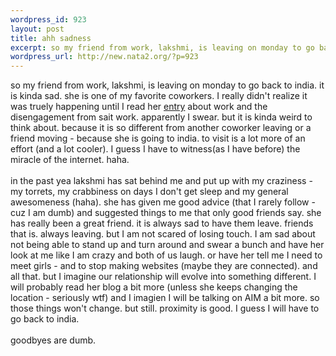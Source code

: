 ```yaml
--- 
wordpress_id: 923
layout: post
title: ahh sadness
excerpt: so my friend from work, lakshmi, is leaving on monday to go back to india. it is kinda sad. she is one of my favorite coworkers. I really didn't realize it was truely happening until I read her entry about work and the disengagement from sait work. apparently I swear. but it is kinda weird to think about. becau...
wordpress_url: http://new.nata2.org/?p=923
---
```

so my friend from work, lakshmi, is leaving on monday to go back to india. it is kinda sad. she is one of my favorite coworkers. I really didn't realize it was truely happening until I read her <a href="http://lakshvivek.blogspot.com/2004/08/wonderful-journey-continues.html">entry</a> about work and the disengagement from sait work. apparently I swear. but it is kinda weird to think about. because it is so different from another coworker leaving or a friend moving - because she is going to india. to visit is a lot more of an effort (and a lot cooler). I guess I have to witness(as I have before) the miracle of the internet. haha. <br/><br/>in the past yea lakshmi has sat behind me and put up with my craziness - my torrets, my crabbiness on days I don't get sleep and my general awesomeness (haha). she has given me good advice (that I rarely follow - cuz I am dumb) and suggested things to me that only good friends say. she has really been a great friend. it is always sad to have them leave. friends that is. always leaving. but I am not scared of losing touch. I am sad about not being able to stand up and turn around and swear a bunch and have her look at me like I am crazy and both of us laugh. or have her tell me I need to meet girls - and to stop making websites (maybe they are connected). and all that. but I imagine our relationship will evolve into something different. I will probably read her blog a bit more (unless she keeps changing the location - seriously wtf) and I imagien I will be talking on AIM a bit more. so those things won't change. but still. proximity is good. I guess I will have to go back to india. <br/><br/>goodbyes are dumb. 
